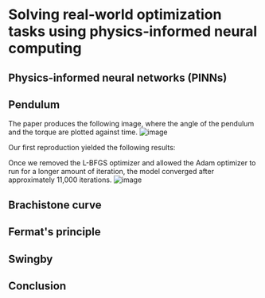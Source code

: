 # Solving real‑world optimization tasks using physics‑informed neural computing
## Physics-informed neural networks (PINNs)


## Pendulum
The paper produces the following image, where the angle of the pendulum and the torque are plotted against time.
![image](https://github.com/emmadebruin/emmadebruin.github.io/assets/165269949/0a0f63d8-eaa0-4d7d-9b4a-3f0163460b6b)

Our first reproduction yielded the following results:

Once we removed the L-BFGS optimizer and allowed the Adam optimizer to run for a longer amount of iteration, the model converged after approximately 11,000 iterations.
![image](https://github.com/emmadebruin/emmadebruin.github.io/assets/165269949/fbd21380-4a54-4efc-a0c4-70a8f3c1fa4d)


## Brachistone curve

## Fermat's principle

## Swingby

## Conclusion
